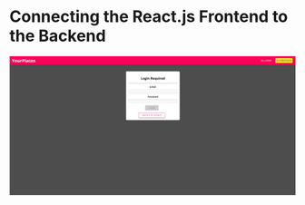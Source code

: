 # Connecting the React.js Frontend to the Backend

![Image alt](https://github.com/EvgeniyBudaev/max-react-express-connecting/raw/main/frontend/public/images/readme.jpg)